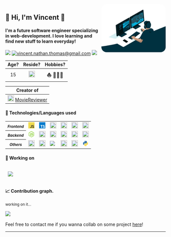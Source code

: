 <div align="right">
  <img src="media/header.webp" width="40%" align="right" style="border-radius: 1rem"/>
</div>

## 🧑 Hi, I'm Vincent 👋

#### I'm a future software engineer specializing in web-development. I love learning and find new stuff to learn everyday!

<p></p>

[![](https://custom-icon-badges.herokuapp.com/badge/G%C3%B6teborg-SWE?style=for-the-badge&logo=location&logoColor=blue&color=yellow)](https://link.v-thomas.xyz/where-i-live)
<a href="//link.v-thomas.xyz/email">![vincent.nathan.thomas@gmail.com](https://img.shields.io/badge/Gmail-D14836?style=for-the-badge&logo=gmail&logoColor=white)</a>
<a href="https://link.v-thomas.xyz/donate">
<img src="https://img.shields.io/badge/Buy_Me_A_Coffee-FFDD00?style=for-the-badge&logo=buy-me-a-coffee&logoColor=black" />
</a>

| Age? |                          Reside?                           |       Hobbies?       |
| :--: | :--------------------------------------------------------: | :------------------: |
|  15  | <img src="https://bit.ly/3uJxHtW" width="20" height="20"/> | <big>**⛵ 👨🏻‍💻**</big> |

|                                                         Creator of                                                          |
| :-------------------------------------------------------------------------------------------------------------------------: |
| <img src="https://movie.v-thomas.xyz/favicon.svg" width="20" height="20"/> [MovieReviewer](https://link.v-thomas.xyz/movie) |

#### **📱 Technologies/Languages used**

<table>

  <tr>
    <th>
      <small><i>Frontend</i></small>
    </th>
    <td>
        <img src="https://raw.githubusercontent.com/devicons/devicon/master/icons/javascript/javascript-original.svg" alt="nodejs" width="20" height="20"/>
    </td>
    <td>
        <img src="https://raw.githubusercontent.com/devicons/devicon/master/icons/typescript/typescript-original.svg" alt="nodejs" width="20" height="20"/>
    </td>
    <td>
        <img src="https://cdn.jsdelivr.net/gh/devicons/devicon/icons/react/react-original.svg" width='20' height="20"/>
    </td>
    <td>
        <img src="https://cdn.jsdelivr.net/gh/devicons/devicon/icons/angularjs/angularjs-plain.svg" width="20" height="20" />
    </td>
    <td>
        <img src="https://cdn.jsdelivr.net/gh/devicons/devicon/icons/webpack/webpack-original.svg" width="20" height="20"/>
    </td>
    <td>
        <img src="https://rollupjs.org/favicon.png" width="20" height="20"/>
    </td>
  </tr>

  <tr>
    <th>
      <small><i>Backend</i></small>
    </th>
    <td>
        <img src="https://raw.githubusercontent.com/devicons/devicon/master/icons/nodejs/nodejs-original.svg" alt="nodejs" width="20" height="20"/>
    </td>
    <td>
        <img src="https://cdn.jsdelivr.net/gh/devicons/devicon/icons/nestjs/nestjs-plain.svg" width="20" height="20" />
    </td>
    <td>
        <img src="https://cdn.jsdelivr.net/gh/devicons/devicon/icons/express/express-original.svg" width="20" height="20" />
    </td>
    <td>
        <img src="https://cdn.jsdelivr.net/gh/devicons/devicon/icons/docker/docker-plain.svg" width="20" height="20" />
    </td>
    <td>
        <img src="https://cdn.jsdelivr.net/gh/devicons/devicon/icons/firebase/firebase-plain.svg" width="20" height="20" />
    </td>
        <td>
        <img src="https://app.supabase.io/favicon.ico" width="20" height="20" />
    </td>

  </tr>
  <tr>
    <th>
      <small><i>Others</i></small>
    </th>
    <td>
        <img src="https://cdn.jsdelivr.net/gh/devicons/devicon/icons/git/git-original.svg" width="20" height="20"/>
    </td>
    <td>
        <img src="https://cdn.jsdelivr.net/gh/devicons/devicon/icons/github/github-original.svg" width="20" height="20" />
    </td>
    <td>
        <img src="https://cdn.jsdelivr.net/gh/devicons/devicon/icons/npm/npm-original-wordmark.svg" width="20" width="20"/>
    </td>
    <td>
        <img src="https://cdn.jsdelivr.net/gh/devicons/devicon/icons/postgresql/postgresql-plain.svg" width="20" height="20"/>
    </td>
    <td>
        <img src="https://nx.dev/images/favicon-32x32.png" width="20" height="20" />
    </td>
     <td>
        <img src="https://raw.githubusercontent.com/devicons/devicon/master/icons/python/python-original.svg" alt="python" width="20" height="20"/>
    </td> 
  </tr>
</table>

#### **🔭 Working on**

<a href="https://github.com/VincentThomas06/Codebase">
  <img align="center" style="margin:1rem 0.5rem" src="https://github-readme-stats.vercel.app/api/pin/?username=VincentThomas06&repo=Codebase&theme=codeSTACKr" />
</a>

<p>

#### **📈 Contribution graph.**

<small>working on it...</small>

![](https://activity-graph.herokuapp.com/graph?username=VincentThomas06&theme=xcode&bg_color=1F222E&color=F8D866&line=F85D7F&point=FFFFFF&hide_border=true)

Feel free to contact me if you wanna collab on some project [here](https://link.v-thomas.xyz/email)!

</p>

---
